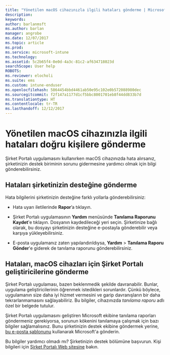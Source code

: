 ```yaml
---
title: "Yönetilen macOS cihazınızla ilgili hataları gönderme | Microsoft Docs"
description: 
keywords: 
author: barlanmsft
ms.author: barlan
manager: angrobe
ms.date: 12/07/2017
ms.topic: article
ms.prod: 
ms.service: microsoft-intune
ms.technology: 
ms.assetid: 5c2b65f4-0e0d-4a3c-81c2-af634718023d
searchScope: User help
ROBOTS: 
ms.reviewer: elocholi
ms.suite: ems
ms.custom: intune-enduser
ms.openlocfilehash: 5864454bbd4461ab50e95c102e0b572088980dec
ms.sourcegitcommit: f2f147a1177d1cf5bbc8001701eb8f44dd833b7d
ms.translationtype: HT
ms.contentlocale: tr-TR
ms.lasthandoff: 12/12/2017
---
```

# <a name="submit-errors-to-the-right-people-for-your-managed-macos-device"></a>Yönetilen macOS cihazınızla ilgili hataları doğru kişilere gönderme

Şirket Portalı uygulamasını kullanırken macOS cihazınızda hata alırsanız, şirketinizin destek biriminin sorunu gidermesine yardımcı olmak için bilgi gönderebilirsiniz.

## <a name="send-errors-to-your-company-support"></a>Hataları şirketinizin desteğine gönderme

 Hata bilgilerini şirketinizin desteğine farklı yollarla gönderebilirsiniz:

-   Hata uyarı iletilerinde **Rapor**’a tıklayın.

-   Şirket Portalı uygulamasının **Yardım** menüsünde **Tanılama Raporunu Kaydet**'e tıklayın. Dosyanın kaydedileceği yeri seçin. Şirketinize bağlı olarak, bu dosyayı şirketinizin desteğine e-postayla gönderebilir veya karşıya yükleyebilirsiniz.

- E-posta uygulamanız zaten yapılandırıldıysa, **Yardım** > **Tanılama Raporu Gönder**'e giderek de tanılama raporunu gönderebilirsiniz.

## <a name="send-errors-to-the-company-portal-developers-for-macos-devices"></a>Hataları, macOS cihazları için Şirket Portalı geliştiricilerine gönderme

Şirket Portalı uygulaması, bazen beklenmedik şekilde davranabilir. Bunlar, uygulama geliştiricilerinin öğrenmek istedikleri sorunlardır. Çünkü böylece, uygulamanın size daha iyi hizmet vermesini ve garip davranışların bir daha tekrarlanmamasını sağlayabiliriz. Bu bilgiler, cihazınızda _tanılama raporu_ adlı özel bir belgede tutulur.

Şirket Portalı uygulamasını geliştiren Microsoft ekibine tanılama raporları göndermeniz gerekiyorsa, sorunun kökenini tanılamaya çalışmak için bazı bilgiler sağlamalısınız. Bunu şirketinizin destek ekibine göndermek yerine, <a href="mailto:IntuneCPiOSfeedback@microsoft.com?subject=My Company Portal App Closed Unexpectedly&body=Press and hold, then paste your copied Company Portal app logs here.">bu e-posta şablonunu</a> kullanarak Microsoft'a gönderin.

Bu bilgiler yardımcı olmadı mı? Şirketinizin destek bölümüne başvurun. Kişi bilgileri için [Şirket Portalı Web sitesine](https://portal.manage.microsoft.com#HelpDeskDialog) bakın.
